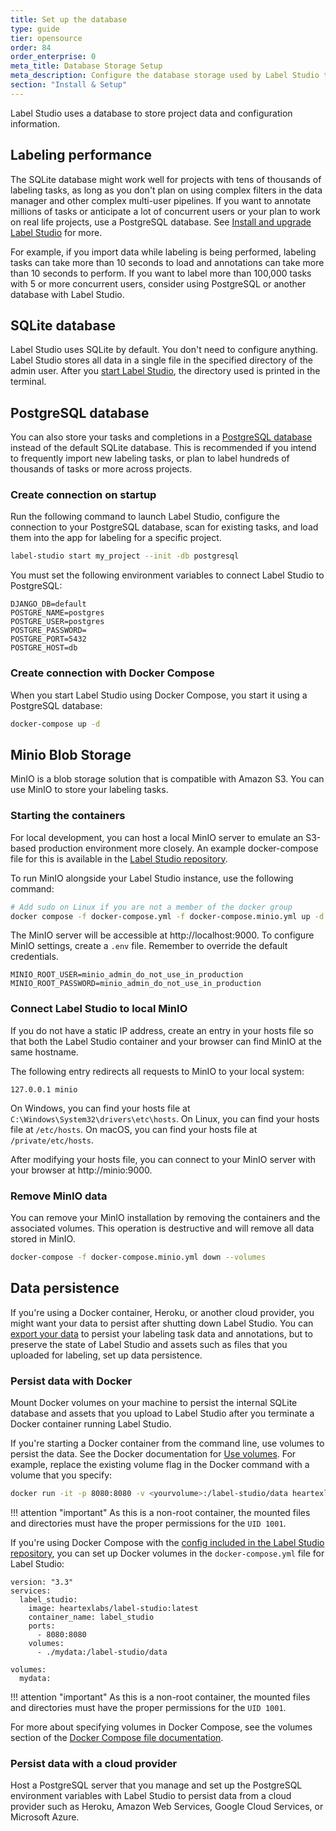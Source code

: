 ```yaml
---
title: Set up the database 
type: guide
tier: opensource
order: 84
order_enterprise: 0
meta_title: Database Storage Setup
meta_description: Configure the database storage used by Label Studio to ensure performant and scalable data and configuration storage.
section: "Install & Setup"
---
```


Label Studio uses a database to store project data and configuration information.

## Labeling performance
The SQLite database might work well for projects with tens of thousands of labeling tasks, as long as you don't plan on using complex filters in the data manager and other complex multi-user pipelines. If you want to annotate millions of tasks or anticipate a lot of concurrent users or your plan to work on real life projects, use a PostgreSQL database. See [Install and upgrade Label Studio](install.html#PostgreSQL-database) for more.  

For example, if you import data while labeling is being performed, labeling tasks can take more than 10 seconds to load and annotations can take more than 10 seconds to perform. If you want to label more than 100,000 tasks with 5 or more concurrent users, consider using PostgreSQL or another database with Label Studio. 

## SQLite database

Label Studio uses SQLite by default. You don't need to configure anything. Label Studio stores all data in a single file in the specified directory of the admin user. After you [start Label Studio](start.html), the directory used is printed in the terminal. 

## PostgreSQL database

You can also store your tasks and completions in a [PostgreSQL database](https://www.postgresql.org/) instead of the default SQLite database. This is recommended if you intend to frequently import new labeling tasks, or plan to label hundreds of thousands of tasks or more across projects.

### Create connection on startup

Run the following command to launch Label Studio, configure the connection to your PostgreSQL database, scan for existing tasks, and load them into the app for labeling for a specific project.

```bash
label-studio start my_project --init -db postgresql 
```

You must set the following environment variables to connect Label Studio to PostgreSQL:

```
DJANGO_DB=default
POSTGRE_NAME=postgres
POSTGRE_USER=postgres
POSTGRE_PASSWORD=
POSTGRE_PORT=5432
POSTGRE_HOST=db
```

### Create connection with Docker Compose

When you start Label Studio using Docker Compose, you start it using a PostgreSQL database:
```bash
docker-compose up -d
```

## Minio Blob Storage
MinIO is a blob storage solution that is compatible with Amazon S3. You can use MinIO to store your labeling tasks.

### Starting the containers
For local development, you can host a local MinIO server to emulate an S3-based production environment more closely. 
An example docker-compose file for this is available in the [Label Studio repository](https://github.com/heartexlabs/label-studio).

To run MinIO alongside your Label Studio instance, use the following command:
````bash
# Add sudo on Linux if you are not a member of the docker group
docker compose -f docker-compose.yml -f docker-compose.minio.yml up -d
````
The MinIO server will be accessible at http://localhost:9000. 
To configure MinIO settings, create a `.env` file. Remember to override the default credentials.

````.dotenv
MINIO_ROOT_USER=minio_admin_do_not_use_in_production
MINIO_ROOT_PASSWORD=minio_admin_do_not_use_in_production
````

### Connect Label Studio to local MinIO

If you do not have a static IP address, create an entry in your hosts file so that both the Label Studio container and 
your browser can find MinIO at the same hostname.

The following entry redirects all requests to MinIO to your local system:
```text
127.0.0.1 minio
```

On Windows, you can find your hosts file at `C:\Windows\System32\drivers\etc\hosts`.
On Linux, you can find your hosts file at `/etc/hosts`.
On macOS, you can find your hosts file at `/private/etc/hosts`.

After modifying your hosts file, you can connect to your MinIO server with your browser at http://minio:9000.

### Remove MinIO data
You can remove your MinIO installation by removing the containers and the associated volumes. 
This operation is destructive and will remove all data stored in MinIO.
```bash
docker-compose -f docker-compose.minio.yml down --volumes
````


## Data persistence

If you're using a Docker container, Heroku, or another cloud provider, you might want your data to persist after shutting down Label Studio. You can [export your data](export.html) to persist your labeling task data and annotations, but to preserve the state of Label Studio and assets such as files that you uploaded for labeling, set up data persistence. 

### Persist data with Docker

Mount Docker volumes on your machine to persist the internal SQLite database and assets that you upload to Label Studio after you terminate a Docker container running Label Studio. 

If you're starting a Docker container from the command line, use volumes to persist the data. See the Docker documentation for [Use volumes](https://docs.docker.com/storage/volumes/). For example, replace the existing volume flag in the Docker command with a volume that you specify:
```bash
docker run -it -p 8080:8080 -v <yourvolume>:/label-studio/data heartexlabs/label-studio:latest
```

!!! attention "important"
    As this is a non-root container, the mounted files and directories must have the proper permissions for the `UID 1001`.

If you're using Docker Compose with the [config included in the Label Studio repository](https://github.com/heartexlabs/label-studio/blob/master/docker-compose.yml), you can set up Docker volumes in the `docker-compose.yml` file for Label Studio:
```
version: "3.3"
services:
  label_studio:
    image: heartexlabs/label-studio:latest
    container_name: label_studio
    ports:
      - 8080:8080
    volumes:
      - ./mydata:/label-studio/data

volumes:
  mydata:
```

!!! attention "important"
    As this is a non-root container, the mounted files and directories must have the proper permissions for the `UID 1001`.

For more about specifying volumes in Docker Compose, see the volumes section of the [Docker Compose file documentation](https://docs.docker.com/compose/compose-file/compose-file-v3/#volumes).

### Persist data with a cloud provider
Host a PostgreSQL server that you manage and set up the PostgreSQL environment variables with Label Studio to persist data from a cloud provider such as Heroku, Amazon Web Services, Google Cloud Services, or Microsoft Azure. 



